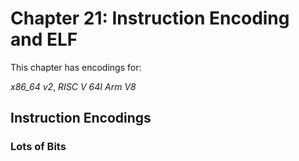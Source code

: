 # Chapter 21: Instruction Encoding and ELF

This chapter has encodings for:

*x86_64 v2*, 
*RISC V 64I*
*Arm V8*


## Instruction Encodings

### Lots of Bits
